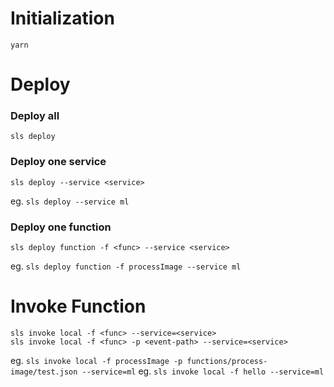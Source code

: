 # Initialization

```
yarn
```

# Deploy

### Deploy all

```
sls deploy
```

### Deploy one service

```
sls deploy --service <service>
```

eg. `sls deploy --service ml`

### Deploy one function

```
sls deploy function -f <func> --service <service>
```

eg. `sls deploy function -f processImage --service ml`

# Invoke Function

```
sls invoke local -f <func> --service=<service>
sls invoke local -f <func> -p <event-path> --service=<service>
```

eg. `sls invoke local -f processImage -p functions/process-image/test.json --service=ml`
eg. `sls invoke local -f hello --service=ml`
